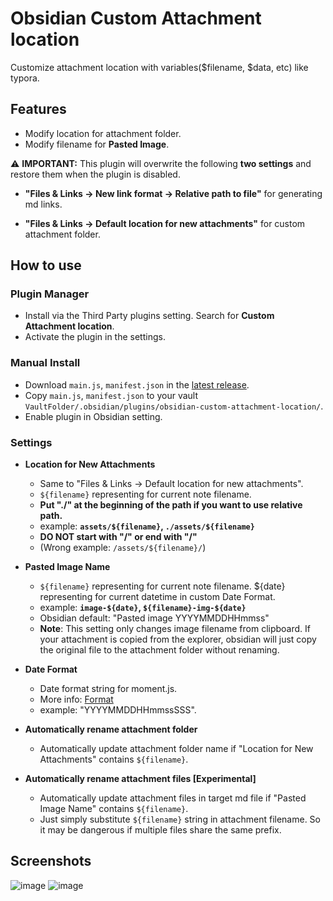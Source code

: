 # Obsidian Custom Attachment location

Customize attachment location with variables($filename, $data, etc) like typora.

## Features

* Modify location for attachment folder.
* Modify filename for **Pasted Image**.

⚠️  **IMPORTANT:** This plugin will overwrite the following **two settings** and restore them when the plugin is disabled.

* **"Files & Links -> New link format -> Relative path to file"** for generating md links.

* **"Files & Links -> Default location for new attachments"** for custom attachment folder.

## How to use

### Plugin Manager

* Install via the Third Party plugins setting. Search for **Custom Attachment location**.
* Activate the plugin in the settings.

### Manual Install

* Download `main.js`, `manifest.json` in the [latest release](https://github.com/RainCat1998/obsidian-custom-attachment-location-plugin/releases/latest).
* Copy `main.js`, `manifest.json` to your vault `VaultFolder/.obsidian/plugins/obsidian-custom-attachment-location/`.
* Enable plugin in Obsidian setting.

### Settings

* **Location for New Attachments**
  * Same to "Files & Links -> Default location for new attachments".
  * `${filename}` representing for current note filename.
  * **Put "./" at the beginning of the path if you want to use relative path.**
  * example: **`assets/${filename}`, `./assets/${filename}`**
  * **DO NOT start with "/" or end with "/"**
  * (Wrong example: `/assets/${filename}/`)

* **Pasted Image Name**
  * `${filename}` representing for current note filename. ${date} representing for current datetime in custom Date Format.
  * example: **`image-${date}`, `${filename}-img-${date}`**
  * Obsidian default: "Pasted image YYYYMMDDHHmmss"
  * **Note**: This setting only changes image filename from clipboard. If your attachment is copied from the explorer, obsidian will just copy the original file to the attachment folder without renaming.

* **Date Format**
  * Date format string for moment.js.
  * More info: [Format](https://momentjs.com/docs/#/displaying/format/)
  * example: "YYYYMMDDHHmmssSSS".

* **Automatically rename attachment folder**
  * Automatically update attachment folder name if "Location for New Attachments" contains `${filename}`.

* **Automatically rename attachment files [Experimental]**
  * Automatically update attachment files in target md file if "Pasted Image Name" contains `${filename}`.
  * Just simply substitute `${filename}` string in attachment filename. So it may be dangerous if multiple files share the same prefix.

## Screenshots

![image](https://user-images.githubusercontent.com/36730607/138717686-1f62b499-25ae-4662-bd50-6187c142b747.png)
![image](https://user-images.githubusercontent.com/36730607/150306765-f7acb4e2-fd8c-472b-a952-5491b530ed6d.png)
